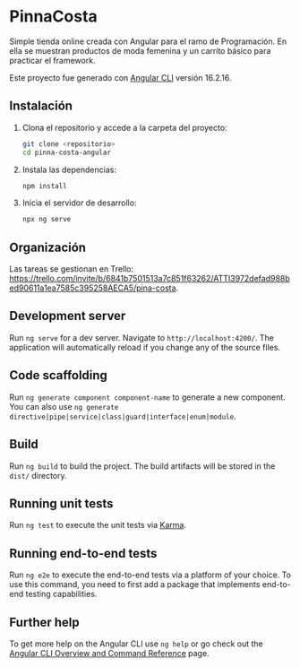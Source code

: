 # PinnaCosta

Simple tienda online creada con Angular para el ramo de Programación. En ella se muestran productos de moda femenina y un carrito básico para practicar el framework.

Este proyecto fue generado con [Angular CLI](https://github.com/angular/angular-cli) versión 16.2.16.

## Instalación

1. Clona el repositorio y accede a la carpeta del proyecto:
   ```bash
   git clone <repositorio>
   cd pinna-costa-angular
   ```
2. Instala las dependencias:
   ```bash
   npm install
   ```
3. Inicia el servidor de desarrollo:
   ```bash
   npx ng serve
   ```

## Organización

Las tareas se gestionan en Trello: https://trello.com/invite/b/6841b7501513a7c851f63262/ATTI3972defad988bed90611a1ea7585c395258AECA5/pina-costa.

## Development server

Run `ng serve` for a dev server. Navigate to `http://localhost:4200/`. The application will automatically reload if you change any of the source files.

## Code scaffolding

Run `ng generate component component-name` to generate a new component. You can also use `ng generate directive|pipe|service|class|guard|interface|enum|module`.

## Build

Run `ng build` to build the project. The build artifacts will be stored in the `dist/` directory.

## Running unit tests

Run `ng test` to execute the unit tests via [Karma](https://karma-runner.github.io).

## Running end-to-end tests

Run `ng e2e` to execute the end-to-end tests via a platform of your choice. To use this command, you need to first add a package that implements end-to-end testing capabilities.

## Further help

To get more help on the Angular CLI use `ng help` or go check out the [Angular CLI Overview and Command Reference](https://angular.io/cli) page.
